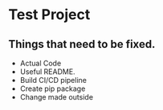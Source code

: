 # Test Project

## Things that need to be fixed.
 * Actual Code
 * Useful README.
 * Build CI/CD pipeline
 * Create pip package
 * Change made outside
